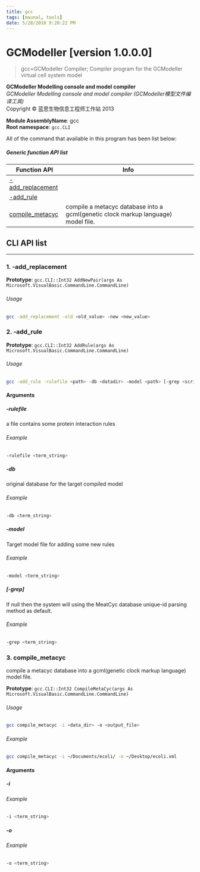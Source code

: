 ```yaml
---
title: gcc
tags: [maunal, tools]
date: 5/28/2018 9:20:22 PM
---
```

# GCModeller [version 1.0.0.0]
> gcc=GCModeller Compiler; Compiler program for the GCModeller virtual cell system model

<!--more-->

**GCModeller Modelling console and model compiler**<br/>
_GCModeller Modelling console and model compiler (GCModeller模型文件编译工具)_<br/>
Copyright © 蓝思生物信息工程师工作站 2013

**Module AssemblyName**: gcc<br/>
**Root namespace**: ``gcc.CLI``<br/>


All of the command that available in this program has been list below:

##### Generic function API list
|Function API|Info|
|------------|----|
|[-add_replacement](#-add_replacement)||
|[-add_rule](#-add_rule)||
|[compile_metacyc](#compile_metacyc)|compile a metacyc database into a gcml(genetic clock markup language) model file.|

## CLI API list
--------------------------
<h3 id="-add_replacement"> 1. -add_replacement</h3>



**Prototype**: ``gcc.CLI::Int32 AddNewPair(args As Microsoft.VisualBasic.CommandLine.CommandLine)``

###### Usage

```bash
gcc -add_replacement -old <old_value> -new <new_value>
```
<h3 id="-add_rule"> 2. -add_rule</h3>



**Prototype**: ``gcc.CLI::Int32 AddRule(args As Microsoft.VisualBasic.CommandLine.CommandLine)``

###### Usage

```bash
gcc -add_rule -rulefile <path> -db <datadir> -model <path> [-grep <scriptText>]
```


#### Arguments
##### -rulefile
a file contains some protein interaction rules

###### Example
```bash
-rulefile <term_string>
```
##### -db
original database for the target compiled model

###### Example
```bash
-db <term_string>
```
##### -model
Target model file for adding some new rules

###### Example
```bash
-model <term_string>
```
##### [-grep]
If null then the system will using the MeatCyc database unique-id parsing method as default.

###### Example
```bash
-grep <term_string>
```
<h3 id="compile_metacyc"> 3. compile_metacyc</h3>

compile a metacyc database into a gcml(genetic clock markup language) model file.

**Prototype**: ``gcc.CLI::Int32 CompileMetaCyc(args As Microsoft.VisualBasic.CommandLine.CommandLine)``

###### Usage

```bash
gcc compile_metacyc -i <data_dir> -o <output_file>
```
###### Example
```bash
gcc compile_metacyc -i ~/Documents/ecoli/ -o ~/Desktop/ecoli.xml
```


#### Arguments
##### -i


###### Example
```bash
-i <term_string>
```
##### -o


###### Example
```bash
-o <term_string>
```
